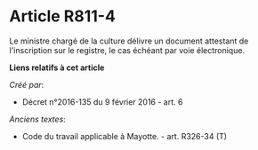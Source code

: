 # Article R811-4

Le  ministre chargé de la culture délivre un document attestant de  l'inscription sur le registre, le cas échéant par voie
électronique.

**Liens relatifs à cet article**

_Créé par_:

  - Décret n°2016-135 du 9 février 2016 - art. 6

_Anciens textes_:

  - Code du travail applicable à Mayotte. - art. R326-34 (T)
